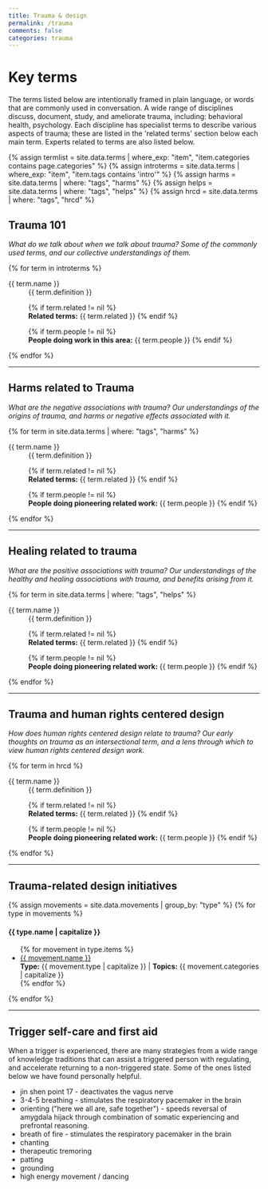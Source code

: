```yaml
---
title: Trauma & design
permalink: /trauma
comments: false
categories: trauma
---
```


# Key terms

The terms listed below are intentionally framed in plain language, or words that are commonly used in conversation. A wide range of disciplines discuss, document, study, and ameliorate trauma, including: behavioral health, psychology. Each discipline has specialist terms to describe various aspects of trauma; these are listed in the 'related terms' section below each main term. Experts related to terms are also listed below.

{% assign termlist = site.data.terms | where_exp: "item", "item.categories contains page.categories" %}
{% assign introterms = site.data.terms | where_exp: "item", "item.tags contains 'intro'" %}
{% assign harms = site.data.terms | where: "tags", "harms" %}
{% assign helps = site.data.terms | where: "tags", "helps" %}
{% assign hrcd = site.data.terms | where: "tags", "hrcd" %}


## Trauma 101

*What do we talk about when we talk about trauma? Some of the commonly used terms, and our collective understandings of them.*

{% for term in introterms %}

<dl>
  <dt>{{ term.name }}</dt>
  <dd>{{ term.definition }}

  {% if term.related != nil %}<br>
  <strong>Related terms:</strong> {{ term.related }}
  {% endif %}

  {% if term.people != nil %}<br>
  <strong>People doing work in this area:</strong> {{ term.people }}
  {% endif %}
  </dd>
</dl>

{% endfor %}

---
## Harms related to Trauma

*What are the negative associations with trauma? Our understandings of the origins of trauma, and harms or negative effects associated with it.*

{% for term in site.data.terms | where: "tags", "harms" %}

<dl>
  <dt>{{ term.name }}</dt>
  <dd>{{ term.definition }}

  {% if term.related != nil %}<br>
  <strong>Related terms:</strong> {{ term.related }}
  {% endif %}

  {% if term.people != nil %}<br>
  <strong>People doing pioneering related work:</strong> {{ term.people }}
  {% endif %}
  </dd>
</dl>

{% endfor %}

---
## Healing related to trauma

*What are the positive associations with trauma? Our understandings of the healthy and healing associations with trauma, and benefits arising from it.*

{% for term in site.data.terms | where: "tags", "helps" %}

<dl>
  <dt>{{ term.name }}</dt>
  <dd>{{ term.definition }}

  {% if term.related != nil %}<br>
  <strong>Related terms:</strong> {{ term.related }}
  {% endif %}

  {% if term.people != nil %}<br>
  <strong>People doing pioneering related work:</strong> {{ term.people }}
  {% endif %}
  </dd>
</dl>

{% endfor %}

---

## Trauma and human rights centered design

*How does human rights centered design relate to trauma? Our early thoughts on trauma as an intersectional term, and a lens through which to view human rights centered design work.*

{% for term in hrcd %}

<dl>
  <dt>{{ term.name }}</dt>
  <dd>{{ term.definition }}

  {% if term.related != nil %}<br>
  <strong>Related terms:</strong> {{ term.related }}
  {% endif %}

  {% if term.people != nil %}<br>
  <strong>People doing pioneering related work:</strong> {{ term.people }}
  {% endif %}
  </dd>
</dl>

{% endfor %}

---

## Trauma-related design initiatives</h4>

{% assign movements = site.data.movements | group_by: "type" %}
{% for type in movements  %}
<h4> {{ type.name | capitalize }} </h4>
  <ul>
    {% for movement in type.items %}
        <li><a href="{{ movement.link }}">{{ movement.name }}</a><br>
        <strong>Type:</strong> {{ movement.type | capitalize }} | <strong>Topics:</strong> {{ movement.categories | capitalize }}</li>
    {% endfor %}
  </ul>
{% endfor %}

---

## Trigger self-care and first aid
When a trigger is experienced, there are many strategies from a wide range of knowledge traditions that can assist a triggered person with regulating, and accelerate returning to a non-triggered state. Some of the ones listed below we have found personally helpful.

<ul>
  <li>jin shen point 17 - deactivates the vagus nerve</li>
  <li>3-4-5 breathing - stimulates the respiratory pacemaker in the brain</li>
  <li>orienting ("here we all are, safe together") - speeds reversal of amygdala hijack through combination of somatic experiencing and prefrontal reasoning.</li>
  <li>breath of fire - stimulates the respiratory pacemaker in the brain</li>
  <li>chanting</li>
  <li>therapeutic tremoring</li>
  <li>patting</li>
  <li>grounding</li>
  <li>high energy movement / dancing</li>
</ul>
